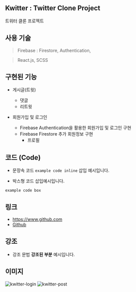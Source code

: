 ## Kwitter : Twitter Clone Project

트위터 클론 프로젝트 

  
## 사용 기술

> Firebase : Firestore, Authentication, 

> React.js, SCSS

## 구현된 기능

* 게시글(트윗)
  * 댓글
  * 리트윗 

* 회원가입 및 로그인
  * Firebase Authentication을 활용한 회원가입 및 로그인 구현
  * Firebase Firestore 추가 회원정보 구현
    * 프로필

## 코드 (Code)

* 문장속 코드 `example code inline` 삽입 예시입니다.

* 박스형 코드 삽입예시입니다.
```
example code box
```

## 링크

* <https://www.github.com>
* [Github](https://www.github.com)

## 강조

* 강조 문법 **강조된 부분** 예시입니다.

## 이미지

![kwitter-login](https://github.com/kimaerimy/kwitter/assets/102725693/79b24c12-4d23-4899-af59-7a1fc838f806)
![kwitter-post](https://github.com/kimaerimy/kwitter/assets/102725693/9864c668-a220-4186-92d2-309b7f1f0635)
